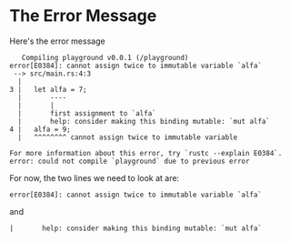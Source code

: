 # The Error Message

Here's the error message

```rust, noplayground
   Compiling playground v0.0.1 (/playground)
error[E0384]: cannot assign twice to immutable variable `alfa`
 --> src/main.rs:4:3
  |
3 |   let alfa = 7;
  |       ----
  |       |
  |       first assignment to `alfa`
  |       help: consider making this binding mutable: `mut alfa`
4 |   alfa = 9;
  |   ^^^^^^^^ cannot assign twice to immutable variable

For more information about this error, try `rustc --explain E0384`.
error: could not compile `playground` due to previous error
```

For now, the two lines we need to look at are:

```rust,noplayground
error[E0384]: cannot assign twice to immutable variable `alfa`
```

and

```rust,noplayground
|       help: consider making this binding mutable: `mut alfa`
```
